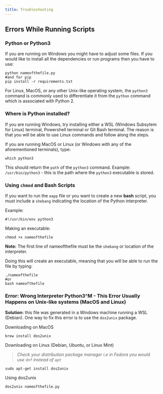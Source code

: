 ```yaml
---
title: Troubleshooting
---
```

## Errors While Running Scripts  

### Python or Python3  
If you are running on Windows you might have to adjust some files. If you would like to install all the dependencies or run programs then you have to use:  
```
python nameofthefile.py
#and for pip
pip install -r requirements.txt
```  

For Linux, MacOS, or any other Unix-like operating system, the `python3` command is commonly used to differentiate it from the `python` command which is associated with Python 2.  

### Where is Python installed?  
If you are running Windows, try installing either a WSL (Windows Subsytem for Linux) terminal, Powershell terminal or Git Bash terminal. The reason is that you will be able to use Linux commands and follow along the steps.  

If you are running MacOS or Linux (or Windows with any of the aforementioned terminals), type: 
```
which python3
```
This should return the `path` of the `python3` command. Example: `/usr/bin/python3` - this is the path where the `python3` executable is stored.  

### Using `chmod` and Bash Scripts  
If you want to run the `eapp` file or you want to create a new **bash** script, you must include a `shebang` indicating the location of the Python interpreter.  

Example: 
```
#!/usr/bin/env python3 
```
Making an executable:  
```
chmod +x nameofthefile
```
**Note:** The first line of nameofthefile must be the `shebang` or location of the interpreter.  

Doing this will create an executable, meaning that you will be able to run the file by typing:  
```
./nameofthefile
#or
bash nameofthefile
```
### Error: Wrong Interpreter Python3^M - This Error Usually Happens on Unix-like systems (MacOS and Linux)
**Solution:** this file was generated in a Windows machine running a WSL (Debian). One way to fix this error is to use the `dos2unix` package.  

Downloading on MacOS  
```
brew install dos2unix
```
Downloading on Linux (Debian, Ubuntu, or Linux Mint)  

>*Check your distribution package manager i.e in Fedora you would use `dnf` instead of `apt`*  

```
sudo apt-get install dos2unix
```  

Using dos2unix
```
dos2unix nameofthefile.py
```

